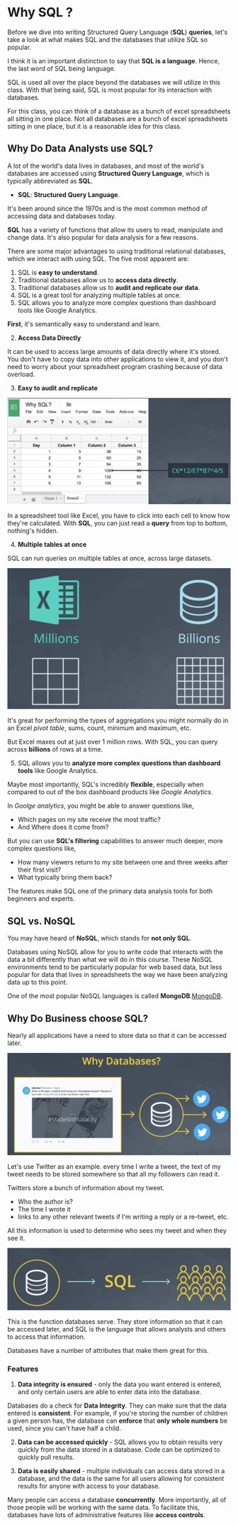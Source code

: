 # Why SQL ?

Before we dive into writing Structured Query Language (**SQL**) **queries**, let's take a look at what makes SQL and the databases that utilize SQL so popular.

I think it is an important distinction to say that **SQL is a language**. Hence, the last word of SQL being language.

SQL is used all over the place beyond the databases we will utilize in this class. With that being said, SQL is most popular for its interaction with databases.

For this class, you can think of a database as a bunch of excel spreadsheets all sitting in one place. Not all databases are a bunch of excel spreadsheets sitting in one place, but it is a reasonable idea for this class.

## Why Do Data Analysts use SQL?

A lot of the world's data lives in databases, and most of the world's databases are accessed using **Structured Query Language**, which is typically abbreviated as **SQL**.

- **SQL**: **Structured Query Language**.

It's been around since the 1970s and is the most common method of accessing data and databases today.

**SQL** has a variety of functions that allow its users to read, manipulate and change data. It's also popular for data analysis for a few reasons.

There are some major advantages to using traditional relational databases, which we interact with using SQL. The five most apparent are:

1. SQL is **easy to understand**.
2. Traditional databases allow us to **access data directly**.
3. Traditional databases allow us to **audit and replicate our data**.
4. SQL is a great tool for analyzing multiple tables at once.
5. SQL allows you to analyze more complex questions than dashboard tools like Google Analytics.

**First**, it's semantically easy to understand and learn.

2. **Access Data Directly**

It can be used to access large amounts of data directly where it's stored. You don't have to copy data into other applications to view it, and you don't need to worry about your spreadsheet program crashing because of data overload.

3. **Easy to audit and replicate**

![why sql 4](./images/04_whysql.png)

In a spreadsheet tool like Excel, you have to click into each cell to know how they're calculated. With **SQL**, you can just read a **query** from top to bottom, nothing's hidden.

4. **Multiple tables at once**

SQL can run queries on multiple tables at once, across large datasets.

![why sql 5](./images/05_whysql.png)

It's great for performing the types of aggregations you might normally do in an Excel *pivot table*, sums, count, minimum and maximum, etc.

But Excel maxes out at just over 1 million rows. With SQL, you can query across **billions** of rows at a time.

5. SQL allows you to **analyze more complex questions than dashboard tools** like Google Analytics.

Maybe most importantly, SQL's incredibly **flexible**, especially when compared to out of the box dashboard products like *Google Analytics*.

In *Goolge analytics*, you might be able to answer questions like,

- Which pages on my site receive the most traffic?
- And Where does it come from?

But you can use **SQL's filtering** capabilities to answer much deeper, more complex questions like,

- How many viewers return to my site between one and three weeks after their first visit?
- What typically bring them back?

The features make SQL one of the primary data analysis tools for both beginners and experts.

## SQL vs. NoSQL

You may have heard of **NoSQL**, which stands for **not only SQL**.

Databases using NoSQL allow for you to write code that interacts with the data a bit differently than what we will do in this course. These NoSQL environments tend to be particularly popular for web based data, but less popular for data that lives in spreadsheets the way we have been analyzing data up to this point.

One of the most popular NoSQL languages is called **MongoDB**.[MongoDB](https://www.mongodb.com/).

## Why Do Business choose SQL?

Nearly all applications have a need to store data so that it can be accessed later.

![ twitter example](./images/06_twitter.png)

Let's use Twitter as an example. every time I write a tweet, the text of my tweet needs to be stored somewhere so that all my followers can read it.

Twitters store a bunch of information about my tweet.

- Who the author is?
- The time I wrote it
- links to any other relevant tweets if I'm writing a reply or a re-tweet, etc.

All this information is used to determine who sees my tweet and when they see it.

![ sql function](./images/07_sql.png)

This is the function databases serve. They store information so that it can be accessed later, and SQL is the language that allows analysts and others to access that information.

Databases have a number of attributes that make them great for this.

### Features

1. **Data integrity is ensured** - only the data you want entered is entered, and only certain users are able to enter data into the database.

Databases do a check for **Data Integrity**. They can make sure that the data entered is **consistent**. For example, if you're storing the number of children a given person has, the database can **enforce** that **only whole numbers** be used, since you can't have half a child.


2. **Data can be accessed quickly** - SQL allows you to obtain results very quickly from the data stored in a database. Code can be optimized to quickly pull results.


3. **Data is easily shared** - multiple individuals can access data stored in a database, and the data is the same for all users allowing for consistent results for anyone with access to your database.

Many people can access a database **concurrently**. More importantly, all of those people will be working with the same data. To facilitate this, databases have lots of administrative features like **access controls**.
